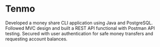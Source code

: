 # Tenmo
Developed a money share CLI application using Java and PostgreSQL. Followed MVC design and built a REST API functional with Postman API testing. Secured with user authentication for safe money transfers and requesting account balances.
